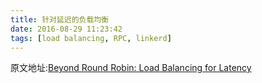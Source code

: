 ```yaml
---
title: 针对延迟的负载均衡
date: 2016-08-29 11:23:42
tags: [load balancing, RPC, linkerd]
---
```



原文地址:[Beyond Round Robin: Load Balancing for Latency](https://blog.buoyant.io/2016/03/16/beyond-round-robin-load-balancing-for-latency/)